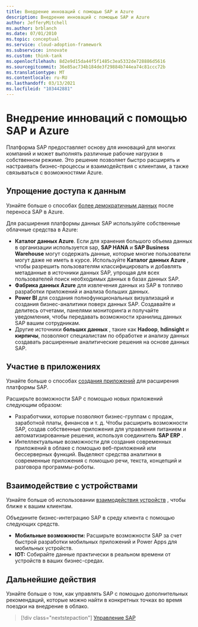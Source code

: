 ```yaml
---
title: Внедрение инноваций с помощью SAP и Azure
description: Внедрение инноваций с помощью SAP и Azure
author: JefferyMitchell
ms.author: brblanch
ms.date: 07/01/2010
ms.topic: conceptual
ms.service: cloud-adoption-framework
ms.subservice: innovate
ms.custom: think-tank
ms.openlocfilehash: 8d2e9d15da44f5f1485c3ea5332de728886d5616
ms.sourcegitcommit: 36e85ac734b184de3f29884b744ea74c81ccc72b
ms.translationtype: MT
ms.contentlocale: ru-RU
ms.lasthandoff: 03/13/2021
ms.locfileid: "103442881"
---
```

# <a name="innovate-with-sap-and-azure"></a>Внедрение инноваций с помощью SAP и Azure

Платформа SAP предоставляет основу для инноваций для многих компаний и может выполнять различные рабочие нагрузки в собственном режиме. Это решение позволяет быстро расширять и настраивать бизнес-процессы и взаимодействия с клиентами, а также связываться с возможностями Azure.

## <a name="democratize-data"></a>Упрощение доступа к данным

Узнайте больше о способах [более демократичным данных](../../innovate/best-practices/data.md) после переноса SAP в Azure.

Для расширения платформы данных SAP используйте собственные облачные средства в Azure:

- **Каталог данных Azure**. Если для хранения большого объема данных в организации используется sap, **SAP HANA** и **SAP Business Warehouse** могут содержать данные, которые многие пользователи могут даже не иметь в курсе. Используйте **Каталог данных Azure** , чтобы разрешить пользователям классифицировать и добавлять метаданные в источники данных SAP, упрощая для всех пользователей поиск необходимых данных в базах данных SAP.
- **Фабрика данных Azure** для извлечения данных из SAP в топливо разработки приложений и анализа больших данных.
- **Power BI** для создания полнофункциональных визуализаций и создания бизнес-аналитики поверх данных SAP. Создавайте и делитесь отчетами, панелями мониторинга и получайте уведомления, чтобы передавать возможности хранилищ данных SAP вашим сотрудникам.
- Другие источники **больших данных** , такие как **Hadoop**, **hdinsight** и **кирпичы**, позволяют специалистам по обработке и анализу данных создавать расширенные аналитические решения на основе данных SAP.

## <a name="engage-on-applications"></a>Участие в приложениях

Узнайте больше о способах [создания приложений](../../innovate/best-practices/apps.md) для расширения платформы SAP.

Расширьте возможности SAP с помощью новых приложений следующим образом:

- Разработчики, которые позволяют бизнес-группам с продаж, заработной платы, финансов и т. д. Чтобы расширить возможности SAP, создав собственные приложения для управления питанием и автоматизированные решения, используя соединитель **SAP ERP** .
- Интеллектуальные возможности для создания современных приложений в облаке с помощью веб-приложений или бессерверных функций. Выделяют средства аналитики в современные приложения с помощью речи, текста, концепций и разговора программы-роботы.

## <a name="interact-on-devices"></a>Взаимодействие с устройствами

Узнайте больше об использовании [взаимодействия устройств](../../innovate/best-practices/devices.md) , чтобы ближе к вашим клиентам.

Объедините бизнес-интеграцию SAP в среду клиента с помощью следующих средств.

- **Мобильные возможности:** Расширьте возможности SAP за счет быстрой разработки мобильных приложений и Power Apps для мобильных устройств.
- **IOT:** Собирайте данные практически в реальном времени от устройств в ваших бизнес-средах.

## <a name="next-steps"></a>Дальнейшие действия

Узнайте больше о том, как управлять SAP с помощью дополнительных рекомендаций, которые можно найти в конкретных точках во время поездки на внедрение в облако.

> [!div class="nextstepaction"]
> [Управление SAP](./manage.md)
